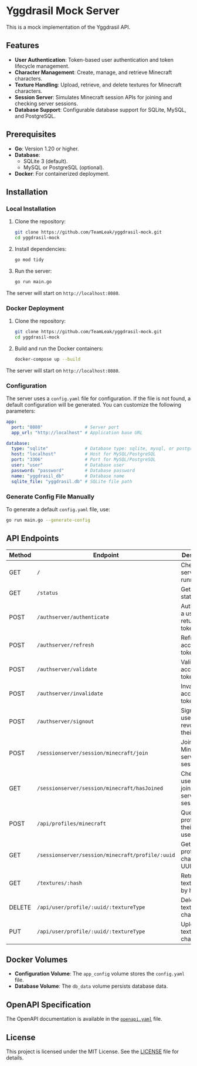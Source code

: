 # Yggdrasil Mock Server

This is a mock implementation of the Yggdrasil API.

## Features
- **User Authentication**: Token-based user authentication and token lifecycle management.
- **Character Management**: Create, manage, and retrieve Minecraft characters.
- **Texture Handling**: Upload, retrieve, and delete textures for Minecraft characters.
- **Session Server**: Simulates Minecraft session APIs for joining and checking server sessions.
- **Database Support**: Configurable database support for SQLite, MySQL, and PostgreSQL.

## Prerequisites
- **Go**: Version 1.20 or higher.
- **Database**:
   - SQLite 3 (default).
   - MySQL or PostgreSQL (optional).
- **Docker**: For containerized deployment.

## Installation

### Local Installation

1. Clone the repository:
   ```bash
   git clone https://github.com/TeamLeak/yggdrasil-mock.git
   cd yggdrasil-mock
   ```

2. Install dependencies:
   ```bash
   go mod tidy
   ```

3. Run the server:
   ```bash
   go run main.go
   ```

The server will start on `http://localhost:8080`.

### Docker Deployment

1. Clone the repository:
   ```bash
   git clone https://github.com/TeamLeak/yggdrasil-mock.git
   cd yggdrasil-mock
   ```

2. Build and run the Docker containers:
   ```bash
   docker-compose up --build
   ```

The server will start on `http://localhost:8080`.

### Configuration

The server uses a `config.yaml` file for configuration. If the file is not found, a default configuration will be generated. You can customize the following parameters:

```yaml
app:
  port: "8080"                # Server port
  app_url: "http://localhost" # Application base URL

database:
  type: "sqlite"              # Database type: sqlite, mysql, or postgres
  host: "localhost"           # Host for MySQL/PostgreSQL
  port: "3306"                # Port for MySQL/PostgreSQL
  user: "user"                # Database user
  password: "password"        # Database password
  name: "yggdrasil_db"        # Database name
  sqlite_file: "yggdrasil.db" # SQLite file path
```

### Generate Config File Manually

To generate a default `config.yaml` file, use:
```bash
go run main.go --generate-config
```

## API Endpoints

| Method | Endpoint                                      | Description                                      |
|--------|----------------------------------------------|--------------------------------------------------|
| GET    | `/`                                          | Check if the server is running.                 |
| GET    | `/status`                                    | Get server statistics.                          |
| POST   | `/authserver/authenticate`                   | Authenticate a user and return a token.         |
| POST   | `/authserver/refresh`                        | Refresh an access token.                        |
| POST   | `/authserver/validate`                       | Validate an access token.                       |
| POST   | `/authserver/invalidate`                     | Invalidate an access token.                     |
| POST   | `/authserver/signout`                        | Sign out a user and revoke all their tokens.    |
| POST   | `/sessionserver/session/minecraft/join`      | Join a Minecraft server session.                |
| GET    | `/sessionserver/session/minecraft/hasJoined` | Check if a user has joined a server session.    |
| POST   | `/api/profiles/minecraft`                    | Query profiles by their usernames.              |
| GET    | `/sessionserver/session/minecraft/profile/:uuid` | Get the profile of a character by UUID.         |
| GET    | `/textures/:hash`                            | Retrieve texture data by hash.                  |
| DELETE | `/api/user/profile/:uuid/:textureType`       | Delete a texture for a character.               |
| PUT    | `/api/user/profile/:uuid/:textureType`       | Upload a texture for a character.               |

## Docker Volumes

- **Configuration Volume**: The `app_config` volume stores the `config.yaml` file.
- **Database Volume**: The `db_data` volume persists database data.

## OpenAPI Specification

The OpenAPI documentation is available in the [`openapi.yaml`](https://github.com/TeamLeak/yggdrasil-mock/blob/main/openapi.yaml) file.

## License

This project is licensed under the MIT License. See the [LICENSE](https://github.com/TeamLeak/yggdrasil-mock/blob/main/LICENSE) file for details.
